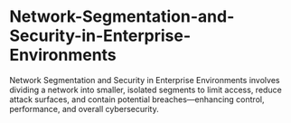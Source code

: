 # Network-Segmentation-and-Security-in-Enterprise-Environments
Network Segmentation and Security in Enterprise Environments involves dividing a network into smaller, isolated segments to limit access, reduce attack surfaces, and contain potential breaches—enhancing control, performance, and overall cybersecurity.
